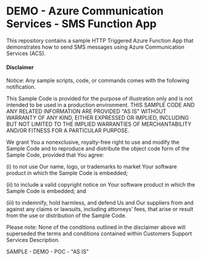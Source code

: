 
# DEMO - Azure Communication Services - SMS Function App

This repository contains a sample HTTP Triggered Azure Function App that demonstrates how to send SMS messages using Azure Communication Services (ACS).

#### Disclaimer

Notice: Any sample scripts, code, or commands comes with the following notification.

This Sample Code is provided for the purpose of illustration only and is not intended to be used in a production environment. THIS SAMPLE CODE AND ANY RELATED INFORMATION ARE PROVIDED "AS IS" WITHOUT WARRANTY OF ANY KIND, EITHER EXPRESSED OR IMPLIED, INCLUDING BUT NOT LIMITED TO THE IMPLIED WARRANTIES OF MERCHANTABILITY AND/OR FITNESS FOR A PARTICULAR PURPOSE.

We grant You a nonexclusive, royalty-free right to use and modify the Sample Code and to reproduce and distribute the object code form of the Sample Code, provided that You agree:

(i) to not use Our name, logo, or trademarks to market Your software product in which the Sample Code is embedded;

(ii) to include a valid copyright notice on Your software product in which the Sample Code is embedded; and

(iii) to indemnify, hold harmless, and defend Us and Our suppliers from and against any claims or lawsuits, including attorneys’ fees, that arise or result from the use or distribution of the Sample Code.

Please note: None of the conditions outlined in the disclaimer above will superseded the terms and conditions contained within Customers Support Services Description.

SAMPLE - DEMO - POC - "AS IS"
